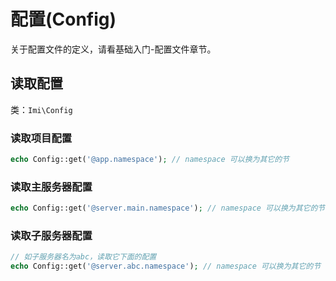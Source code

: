 # 配置(Config)

关于配置文件的定义，请看基础入门-配置文件章节。

## 读取配置

类：`Imi\Config`

### 读取项目配置

```php
echo Config::get('@app.namespace'); // namespace 可以换为其它的节
```

### 读取主服务器配置

```php
echo Config::get('@server.main.namespace'); // namespace 可以换为其它的节
```

### 读取子服务器配置

```php
// 如子服务器名为abc，读取它下面的配置
echo Config::get('@server.abc.namespace'); // namespace 可以换为其它的节
```